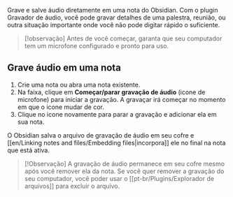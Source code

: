Grave e salve áudio diretamente em uma nota do Obsidian. Com o plugin Gravador de áudio, você pode gravar detalhes de uma palestra, reunião, ou outra situação importante onde você não pode digitar rápido o suficiente.

> [!observação]
> Antes de você começar, garanta que seu computador tem um microfone configurado e pronto para uso.

## Grave áudio em uma nota

1. Crie uma nota ou abra uma nota existente.
2. Na faixa, clique em **Começar/parar gravação de áudio** (icone de microfone) para iniciar a gravação. A gravaçar irá começar no momento em que o icone mudar de cor.
3. Clique no icone novamente para parar a gravação e adicionar ela em sua nota.

O Obsidian salva o arquivo de gravação de áudio em seu cofre e [[en/Linking notes and files/Embedding files|incorpora]] ele no final na nota que está ativa.

> [!Observação]
> A gravação de áudio permanece em seu cofre mesmo após você remover ela da nota. Se você quer remover a gravação do seu computador, você poder usar o [[pt-br/Plugins/Explorador de arquivos]] para excluir o arquivo.
